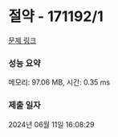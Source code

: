# 절약 - 171192/1 

[문제 링크](https://level.goorm.io/exam/171192/%EC%A0%88%EC%95%BD/quiz/1) 

### 성능 요약

메모리: 97.06 MB, 시간: 0.35 ms

### 제출 일자

2024년 06월 11일 16:08:29

